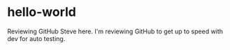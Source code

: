 # hello-world
Reviewing GitHub
Steve here. I'm reviewing GitHub to get up to speed with dev for auto testing.
